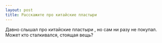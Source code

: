 ```yaml
---
layout: post 
title: Расскажите про китайские пластыри 
--- 
```

Давно слышал про китайские пластыри , но сам ни разу не покупал. Может кто сталкивался, стоящая вещь?
